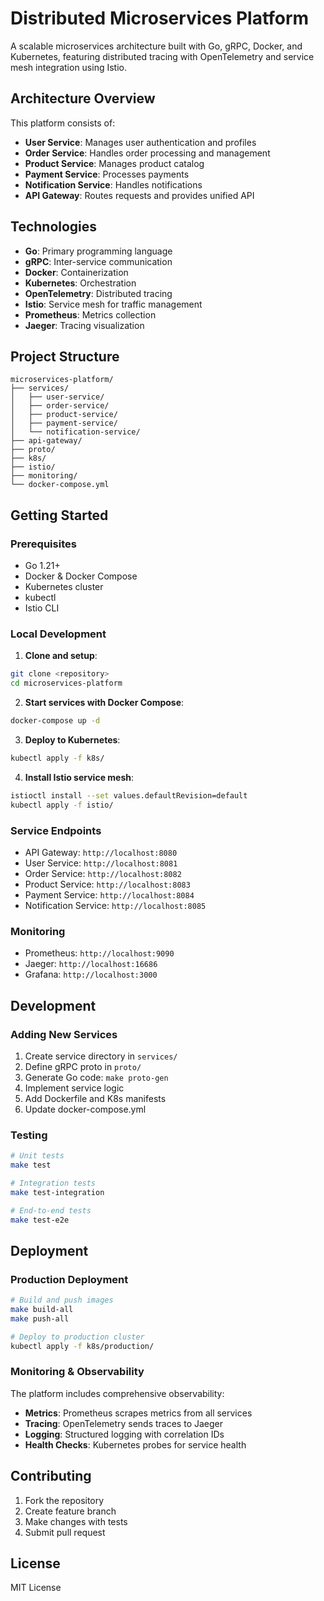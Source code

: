 # Distributed Microservices Platform

A scalable microservices architecture built with Go, gRPC, Docker, and Kubernetes, featuring distributed tracing with OpenTelemetry and service mesh integration using Istio.

## Architecture Overview

This platform consists of:
- **User Service**: Manages user authentication and profiles
- **Order Service**: Handles order processing and management
- **Product Service**: Manages product catalog
- **Payment Service**: Processes payments
- **Notification Service**: Handles notifications
- **API Gateway**: Routes requests and provides unified API

## Technologies

- **Go**: Primary programming language
- **gRPC**: Inter-service communication
- **Docker**: Containerization
- **Kubernetes**: Orchestration
- **OpenTelemetry**: Distributed tracing
- **Istio**: Service mesh for traffic management
- **Prometheus**: Metrics collection
- **Jaeger**: Tracing visualization

## Project Structure

```
microservices-platform/
├── services/
│   ├── user-service/
│   ├── order-service/
│   ├── product-service/
│   ├── payment-service/
│   └── notification-service/
├── api-gateway/
├── proto/
├── k8s/
├── istio/
├── monitoring/
└── docker-compose.yml
```

## Getting Started

### Prerequisites

- Go 1.21+
- Docker & Docker Compose
- Kubernetes cluster
- kubectl
- Istio CLI

### Local Development

1. **Clone and setup**:
```bash
git clone <repository>
cd microservices-platform
```

2. **Start services with Docker Compose**:
```bash
docker-compose up -d
```

3. **Deploy to Kubernetes**:
```bash
kubectl apply -f k8s/
```

4. **Install Istio service mesh**:
```bash
istioctl install --set values.defaultRevision=default
kubectl apply -f istio/
```

### Service Endpoints

- API Gateway: `http://localhost:8080`
- User Service: `http://localhost:8081`
- Order Service: `http://localhost:8082`
- Product Service: `http://localhost:8083`
- Payment Service: `http://localhost:8084`
- Notification Service: `http://localhost:8085`

### Monitoring

- Prometheus: `http://localhost:9090`
- Jaeger: `http://localhost:16686`
- Grafana: `http://localhost:3000`

## Development

### Adding New Services

1. Create service directory in `services/`
2. Define gRPC proto in `proto/`
3. Generate Go code: `make proto-gen`
4. Implement service logic
5. Add Dockerfile and K8s manifests
6. Update docker-compose.yml

### Testing

```bash
# Unit tests
make test

# Integration tests
make test-integration

# End-to-end tests
make test-e2e
```

## Deployment

### Production Deployment

```bash
# Build and push images
make build-all
make push-all

# Deploy to production cluster
kubectl apply -f k8s/production/
```

### Monitoring & Observability

The platform includes comprehensive observability:

- **Metrics**: Prometheus scrapes metrics from all services
- **Tracing**: OpenTelemetry sends traces to Jaeger
- **Logging**: Structured logging with correlation IDs
- **Health Checks**: Kubernetes probes for service health

## Contributing

1. Fork the repository
2. Create feature branch
3. Make changes with tests
4. Submit pull request

## License

MIT License